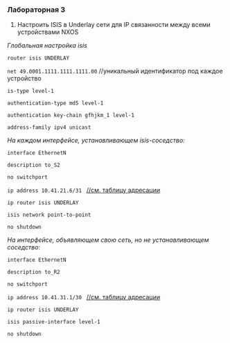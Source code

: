 ### Лабораторная 3
1. Настроить ISIS в Underlay сети для IP связанности между всеми устройствами NXOS

*Глобальная настройка isis*

`router isis UNDERLAY`

`net 49.0001.1111.1111.1111.00`  //уникальный идентификатор под каждое устройство

`is-type level-1`

`authentication-type md5 level-1`

`authentication key-chain gfhjkm_1 level-1`

`address-family ipv4 unicast`

*На каждом интерфейсе, устанавливающем isis-соседство:*

`interface EthernetN`

`description to_S2` 

`no switchport` 

`ip address 10.41.21.6/31 ` [//см. таблицу адресации](Lab1.md)

`ip router isis UNDERLAY`

`isis network point-to-point `

`no shutdown`

*На интерфейсе, объявляющем свою сеть, но не устанавливающем соседство:*

`interface EthernetN`

`description to_R2` 

`no switchport` 

`ip address 10.41.31.1/30 ` [//см. таблицу адресации](Lab1.md)

`ip router isis UNDERLAY`

`isis passive-interface level-1`

`no shutdown`
